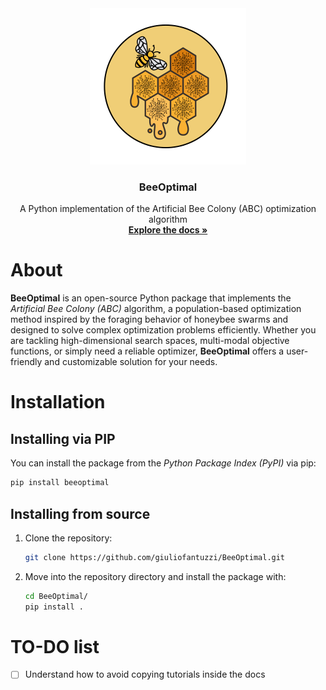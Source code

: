 <div align="center">
  <img src="assets/logo_BeeOptimal.png" alt="Logo" width="250">
  <h3 align="center">BeeOptimal</h3>
  <p align="center">
    A Python implementation of the Artificial Bee Colony (ABC) optimization algorithm
    <br />
      <a href="LINK TO INSERT"><strong>Explore the docs »</strong></a>
    <br />
  </p>
</div>

# About

**BeeOptimal** is an open-source Python package that implements the *Artificial Bee Colony (ABC)* algorithm, a population-based optimization method 
inspired by the foraging behavior of honeybee swarms and designed to solve complex optimization problems efficiently. Whether you are tackling high-dimensional 
search spaces, multi-modal objective functions, or simply need a reliable optimizer, **BeeOptimal** offers a user-friendly and customizable solution for your needs.

# Installation

## Installing via PIP

You can install the package from the *Python Package Index (PyPI)* via pip:

```bash
pip install beeoptimal
```

## Installing from source

1. Clone the repository:
   
   ```bash
   git clone https://github.com/giuliofantuzzi/BeeOptimal.git
   ```

2. Move into the repository directory and install the package with:
   
   ```bash
   cd BeeOptimal/
   pip install .
   ```


# TO-DO list
- [ ] Understand how to avoid copying tutorials inside the docs
